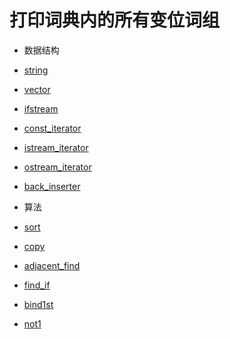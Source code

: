 # 打印词典内的所有变位词组

* 数据结构
 * [string](http://www.cplusplus.com/reference/string/string/?kw=string)
 * [vector](http://www.cplusplus.com/reference/vector/vector/?kw=vector)
 * [ifstream](http://www.cplusplus.com/reference/fstream/ifstream/?kw=ifstream)
 * [const_iterator]()
 * [istream_iterator]()
 * [ostream_iterator]()
 * [back_inserter]()

* 算法
 * [sort]()
 * [copy]()
 * [adjacent_find]()
 * [find_if]()
 * [bind1st]()
 * [not1]()
